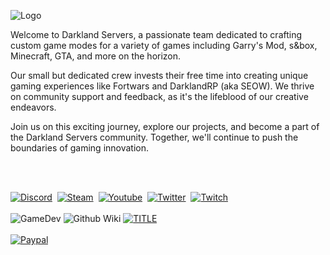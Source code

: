 ![Logo](https://i.imgur.com/NdCCUyQ.png)

Welcome to Darkland Servers, a passionate team dedicated to crafting custom game modes for a variety of games including Garry's Mod, s&box, Minecraft, GTA, and more on the horizon.

Our small but dedicated crew invests their free time into creating unique gaming experiences like Fortwars and DarklandRP (aka SEOW). We thrive on community support and feedback, as it's the lifeblood of our creative endeavors.

Join us on this exciting journey, explore our projects, and become a part of the Darkland Servers community. Together, we'll continue to push the boundaries of gaming innovation.

<br>
<br>

[![Discord](https://img.shields.io/badge/Discord-5865F2.svg?style=for-the-badge&logo=Discord&logoColor=white)](https://discord.gg/vD5vytdgwU)&nbsp;
[![Steam](https://img.shields.io/badge/Steam-000000.svg?style=for-the-badge&logo=Steam&logoColor=white)](https://steamcommunity.com/groups/DarklandServers)&nbsp;
[![Youtube](https://img.shields.io/badge/YouTube-FF0000.svg?style=for-the-badge&logo=YouTube&logoColor=white)](#)&nbsp;
[![Twitter](https://img.shields.io/badge/Twitter-1D9BF0.svg?style=for-the-badge&logo=Twitter&logoColor=white)](#)&nbsp;
[![Twitch](https://img.shields.io/badge/Twitch-9146FF.svg?style=for-the-badge&logo=Twitch&logoColor=white)](#)&nbsp;
<br>
<br>
![GameDev](https://img.shields.io/badge/Game%20Developer-E60012.svg?style=for-the-badge&logo=Game-Developer&logoColor=white)
![Github Wiki](https://img.shields.io/badge/GitHub%20Pages-222222.svg?style=for-the-badge&logo=GitHub-Pages&logoColor=white)
[![TITLE](https://img.shields.io/badge/GitHub%20Sponsors-EA4AAA.svg?style=for-the-badge&logo=GitHub-Sponsors&logoColor=white)](#)
<br>
<br>
[![Paypal](https://img.shields.io/badge/PayPal-00457C.svg?style=for-the-badge&logo=PayPal&logoColor=white)](#)


